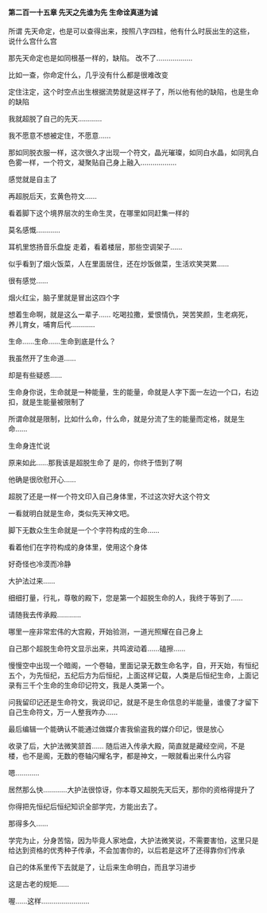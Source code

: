 #### 第二百一十五章 先天之先谁为先 生命诠真道为诚

所谓 先天命定，也是可以查得出来，按照八字四柱，他有什么时辰出生的这些，说什么宫什么宫

那先天命定也是如同根基一样的，缺陷。
改不了………………

比如一查，你命定什么，几乎没有什么都是很难改变

定住注定，这个时空点出生根据流势就是这样子了，所以他有他的缺陷，也是生命的缺陷

我就超脱了自己的先天…………

我不愿意不想被定住，不愿意……

那如同脱衣服一样，这次很久才出现一个符文，晶光璀璨，如同白水晶，如同乳白色雾一样，一个符文，凝聚贴自己身上融入………………

感觉就是自主了

再超脱后天，玄黄色符文……

看着脚下这个境界层次的生命生灵，在哪里如同赶集一样的

莫名感慨…………

耳机里悠扬音乐盘旋
走着，看着楼层，那些空调架子……

似乎看到了烟火饭菜，人在里面居住，还在炒饭做菜，生活欢笑哭累……

很有感觉……

烟火红尘，脑子里就是冒出这四个字

想着生命啊，就是这么一辈子……
吃喝拉撒，爱恨情仇，哭苦笑颜，生老病死，养儿育女，哺育后代…………

生命……生命……生命到底是什么？

我虽然开了生命道……

却是有些疑惑……

生命身你说，生命就是一种能量，生的能量，命就是人字下面一左边一个口，右边扣，就是生能量被限制了

所谓命就是限制，比如什么命，什么命，就是分流了生的能量而定格，就是生命……

生命身连忙说

原来如此……那我该是超脱生命了
是的，你终于悟到了啊

他确是很欣慰开心……

超脱了还是一样一个符文印入自己身体里，不过这次好大这个符文

一看就明白就是生命，类似先天神文吧。

脚下无数众生生命就是一个个字符构成的生命……

看着他们在字符构成的身体里，使用这个身体

好奇怪也冷漠而冷静

大护法过来……

细细打量，行礼，尊敬的殿下，您是第一个超脱生命的人，我终于等到了……

请随我去传承殿…………

哪里一座非常宏伟的大宫殿，开始验测，一道光照耀在自己身上

自己那个超脱生命符文显示出来，共鸣波动着……磕擦……

慢慢空中出现一个暗阁，一个卷轴，里面记录无数生命名字，自，开天始，有恒纪五个，为先恒纪，五纪后方为后恒纪，上面这样记载，人类是后恒纪生命，上面记录有三千个生命的生命印记符文，我是人类第一个。

问我留印记还是生命符文，我说印记，就是不是生命信息的半能量，谁傻了才留下自己生命符文，万一人整我咋办……

最后编辑一个能确认不能通过做媒介害我偷盗我的媒介印记，很是放心

收录了后，大护法微笑颔首……
随后进入传承大殿，简直就是藏经空间，不是楼，也不是阁，无数的卷轴闪耀名字，都是神文，一眼就看出来什么内容

嗯…………

居然那么快…………大护法很惊讶，你本尊又超脱先天后天，那你的资格得提升了

你得把先恒纪后恒纪知识全部学完，方能出去了。

那得多久……

学完为止，分身苦恼，因为毕竟人家地盘，大护法微笑说，不需要害怕，这里只是给达到资格的优秀种子传承，不会加害你的，以后若是这坏了还得靠你们传承

自己的体系里传下去就是了，让后来生命明白，而且学习进步

这是古老的规矩……

喔……这样……………………
